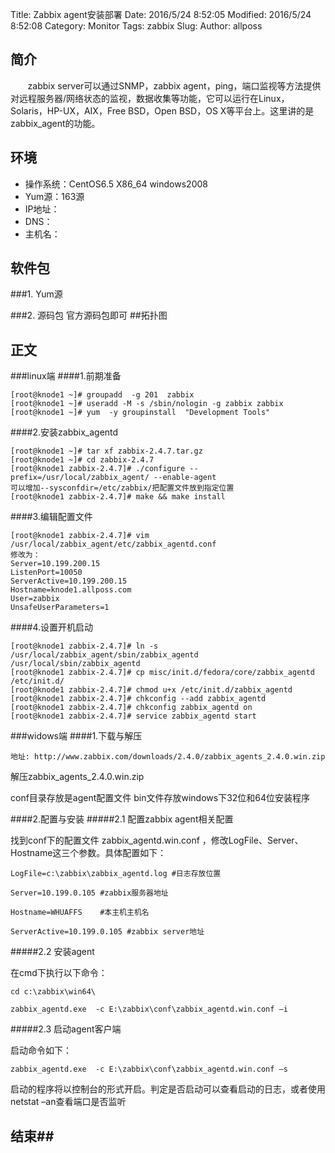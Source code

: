 Title: Zabbix agent安装部署
Date: 2016/5/24 8:52:05 
Modified: 2016/5/24 8:52:08 
Category: Monitor
Tags: zabbix
Slug: 
Author: allposs
## 简介
&#160; &#160; &#160; &#160;zabbix server可以通过SNMP，zabbix agent，ping，端口监视等方法提供对远程服务器/网络状态的监视，数据收集等功能，它可以运行在Linux，Solaris，HP-UX，AIX，Free BSD，Open BSD，OS X等平台上。这里讲的是zabbix_agent的功能。


## 环境

+ 操作系统：CentOS6.5 X86_64 windows2008
+ Yum源：163源
+ IP地址：
+ DNS：
+ 主机名：

## 软件包

###1. Yum源

###2. 源码包
官方源码包即可
##拓扑图


## 正文
###linux端
####1.前期准备

	[root@knode1 ~]# groupadd  -g 201  zabbix
	[root@knode1 ~]# useradd -M -s /sbin/nologin -g zabbix zabbix
	[root@knode1 ~]# yum  -y groupinstall  "Development Tools"

####2.安装zabbix_agentd

	[root@knode1 ~]# tar xf zabbix-2.4.7.tar.gz 
	[root@knode1 ~]# cd zabbix-2.4.7
	[root@knode1 zabbix-2.4.7]# ./configure --prefix=/usr/local/zabbix_agent/ --enable-agent
	可以增加--sysconfdir=/etc/zabbix/把配置文件放到指定位置
	[root@knode1 zabbix-2.4.7]# make && make install

####3.编辑配置文件

	[root@knode1 zabbix-2.4.7]# vim /usr/local/zabbix_agent/etc/zabbix_agentd.conf
	修改为：
	Server=10.199.200.15
	ListenPort=10050
	ServerActive=10.199.200.15
	Hostname=knode1.allposs.com
	User=zabbix
	UnsafeUserParameters=1

####4.设置开机启动

	[root@knode1 zabbix-2.4.7]# ln -s /usr/local/zabbix_agent/sbin/zabbix_agentd /usr/local/sbin/zabbix_agentd
	[root@knode1 zabbix-2.4.7]# cp misc/init.d/fedora/core/zabbix_agentd /etc/init.d/
	[root@knode1 zabbix-2.4.7]# chmod u+x /etc/init.d/zabbix_agentd 
	[root@knode1 zabbix-2.4.7]# chkconfig --add zabbix_agentd
	[root@knode1 zabbix-2.4.7]# chkconfig zabbix_agentd on
	[root@knode1 zabbix-2.4.7]# service zabbix_agentd start

###widows端
####1.下载与解压

	地址: http://www.zabbix.com/downloads/2.4.0/zabbix_agents_2.4.0.win.zip

解压zabbix_agents_2.4.0.win.zip

conf目录存放是agent配置文件 bin文件存放windows下32位和64位安装程序

####2.配置与安装
#####2.1 配置zabbix agent相关配置

   找到conf下的配置文件 zabbix_agentd.win.conf ，修改LogFile、Server、Hostname这三个参数。具体配置如下：

	LogFile=c:\zabbix\zabbix_agentd.log #日志存放位置

	Server=10.199.0.105 #zabbix服务器地址

	Hostname=WHUAFFS    #本主机主机名

	ServerActive=10.199.0.105 #zabbix server地址

#####2.2 安装agent

在cmd下执行以下命令：

	cd c:\zabbix\win64\

	zabbix_agentd.exe  -c E:\zabbix\conf\zabbix_agentd.win.conf –i 
 
#####2.3 启动agent客户端

启动命令如下：

	zabbix_agentd.exe  -c E:\zabbix\conf\zabbix_agentd.win.conf –s
 
启动的程序将以控制台的形式开启。判定是否启动可以查看启动的日志，或者使用netstat –an查看端口是否监听



## 结束##